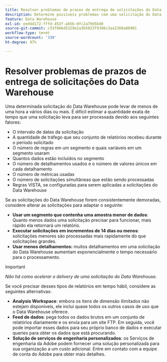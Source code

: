 ```yaml
---
title: Resolver problemas de prazos de entrega de solicitações do Data Warehouse
description: Determine possíveis problemas com uma solicitação do Data Warehouse que pode prolongar os prazos de entrega.
feature: Data Warehouse
exl-id: eed4d172-fffd-453f-ab5b-0fc2a79d5bd0
source-git-commit: c53f886d5329e2a3b5023f9396c3aa2360a86901
workflow-type: tm+mt
source-wordcount: '330'
ht-degree: 97%

---
```


# Resolver problemas de prazos de entrega de solicitações do Data Warehouse

Uma determinada solicitação do Data Warehouse pode levar de menos de uma hora a vários dias ou mais. É difícil estimar a quantidade exata de tempo que uma solicitação leva para ser processada devido aos seguintes fatores:

* O intervalo de datas da solicitação
* A quantidade de tráfego que seu conjunto de relatórios recebeu durante o período solicitado
* O número de regras em um segmento e quais variáveis em um segmento usaram
* Quantos dados estão incluídos no segmento
* O número de detalhamentos usados e o número de valores únicos em cada detalhamento
* O número de métricas usadas
* O número de solicitações simultâneas que estão sendo processadas
* Regras VISTA, se configuradas para serem aplicadas a solicitações do Data Warehouse

Se as solicitações do Data Warehouse forem consistentemente demoradas, considere alterar as solicitações para adaptar o seguinte:

* **Usar um segmento que contenha uma amostra menor de dados**: Quanto menos dados uma solicitação precisar para funcionar, mais rápido ela retornará um relatório.
* **Executar solicitações em incrementos de 14 dias ou menos**: solicitações menores são processadas mais rapidamente do que solicitações grandes.
* **Usar menos detalhamentos:** muitos detalhamentos em uma solicitação do Data Warehouse aumentam exponencialmente o tempo necessário para o processamento.

>[!IMPORTANT]
>
> *Não há como acelerar o delivery de uma solicitação do Data Warehouse.*

Se você precisar desses tipos de relatórios em tempo hábil, considere as seguintes alternativas:

* **Analysis Workspace**: embora os itens de dimensão ilimitados não estejam disponíveis, ele inclui quase todos os outros casos de uso que o Data Warehouse oferece.
* **Feed de dados**: pega todos os dados brutos em um conjunto de relatórios diariamente e os envia para um site FTP. Em seguida, você pode importar esses dados para seu próprio banco de dados e executar queries para obter os dados que está procurando.
* **Solução de serviços de engenharia personalizados**: os Serviços de engenharia da Adobe podem fornecer uma solução personalizada para sua organização a um custo adicional. Entre em contato com a equipe de conta do Adobe para obter mais detalhes.
